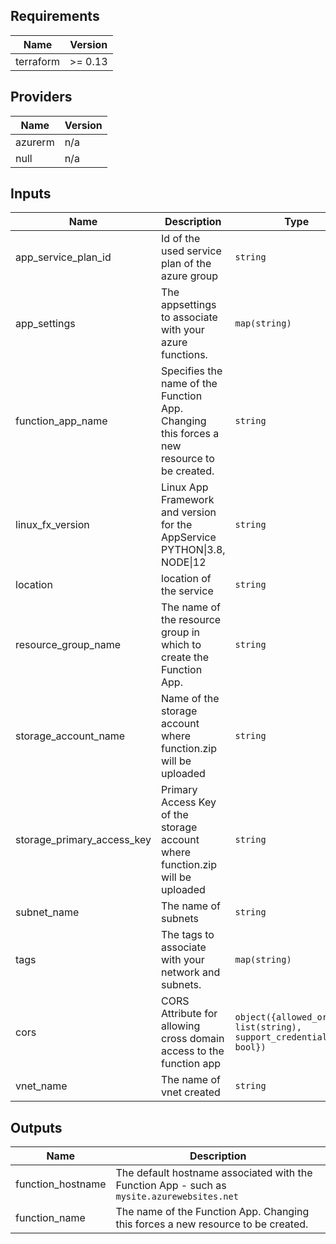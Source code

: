 ## Requirements

| Name      | Version |
| --------- | ------- |
| terraform | >= 0.13 |

## Providers

| Name    | Version |
| ------- | ------- |
| azurerm | n/a     |
| null    | n/a     |

## Inputs

| Name                       | Description                                                                                | Type                                                                 | Default | Required |
| -------------------------- | ------------------------------------------------------------------------------------------ | -------------------------------------------------------------------- | ------- | :------: |
| app_service_plan_id        | Id of the used service plan of the azure group                                             | `string`                                                             | n/a     |   yes    |
| app_settings               | The appsettings to associate with your azure functions.                                    | `map(string)`                                                        | n/a     |   yes    |
| function_app_name          | Specifies the name of the Function App. Changing this forces a new resource to be created. | `string`                                                             | n/a     |   yes    |
| linux_fx_version           | Linux App Framework and version for the AppService PYTHON\|3.8, NODE\|12                   | `string`                                                             | n/a     |   yes    |
| location                   | location of the service                                                                    | `string`                                                             | n/a     |   yes    |
| resource_group_name        | The name of the resource group in which to create the Function App.                        | `string`                                                             | n/a     |   yes    |
| storage_account_name       | Name of the storage account where function.zip will be uploaded                            | `string`                                                             | n/a     |   yes    |
| storage_primary_access_key | Primary Access Key of the storage account where function.zip will be uploaded              | `string`                                                             | n/a     |   yes    |
| subnet_name                | The name of subnets                                                                        | `string`                                                             | n/a     |   yes    |
| tags                       | The tags to associate with your network and subnets.                                       | `map(string)`                                                        | n/a     |   yes    |
| cors                       | CORS Attribute for allowing cross domain access to the function app                        | `object({allowed_origins: list(string), support_credentials: bool})` | null    |    no    |
| vnet_name                  | The name of vnet created                                                                   | `string`                                                             | n/a     |   yes    |

## Outputs

| Name              | Description                                                                                |
| ----------------- | ------------------------------------------------------------------------------------------ |
| function_hostname | The default hostname associated with the Function App - such as `mysite.azurewebsites.net` |
| function_name     | The name of the Function App. Changing this forces a new resource to be created.           |
